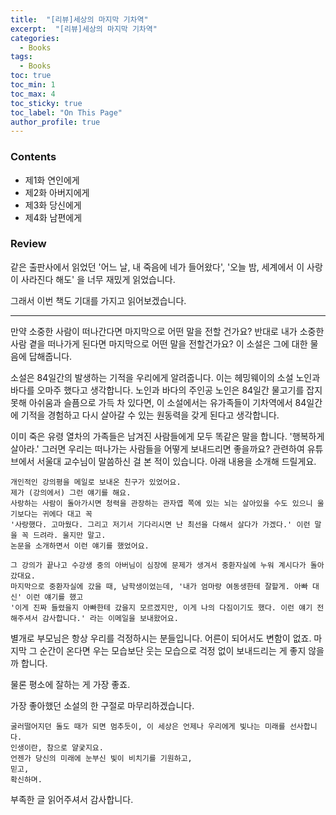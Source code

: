 ```yaml
---
title:  "[리뷰]세상의 마지막 기차역"
excerpt:  "[리뷰]세상의 마지막 기차역"
categories:
  - Books
tags:
  - Books
toc: true
toc_min: 1
toc_max: 4
toc_sticky: true
toc_label: "On This Page"
author_profile: true
---
```


### Contents

* 제1화 연인에게
* 제2화 아버지에게
* 제3화 당신에게
* 제4화 남편에게

### Review

같은 출판사에서 읽었던 '어느 날, 내 죽음에 네가 들어왔다', '오늘 밤, 세계에서 이 사랑이 사라진다 해도' 을 너무 재밌게 읽었습니다.

그래서 이번 책도 기대를 가지고 읽어보겠습니다.

---

만약 소중한 사람이 떠나간다면 마지막으로 어떤 말을 전할 건가요? 반대로 내가 소중한 사람 곁을 떠나가게 된다면 마지막으로 어떤 말을 전할건가요? 이 소설은 그에 대한 물음에 답해줍니다.

소설은 84일간의 발생하는 기적을 우리에게 알려줍니다. 이는 헤밍웨이의 소설 노인과 바다를 오마주 했다고 생각합니다. 노인과 바다의 주인공 노인은 84일간 물고기를 잡지 못해 아쉬움과 슬픔으로 가득 차 있다면, 이 소설에서는 유가족들이 기차역에서 84일간에 기적을 경험하고 다시 살아갈 수 있는 원동력을 갖게 된다고 생각합니다.

이미 죽은 유령 열차의 가족들은 남겨진 사람들에게 모두 똑같은 말을 합니다. '행복하게 살아라.' 그러면 우리는 떠나가는 사람들을 어떻게 보내드리면 좋을까요? 관련하여 유튜브에서 서울대 교수님이 말씀하신 걸 본 적이 있습니다. 아래 내용을 소개해 드릴게요.

```
개인적인 강의평을 메일로 보내온 친구가 있었어요.
제가 (강의에서) 그런 얘기를 해요.
사랑하는 사람이 돌아가시면 청력을 관장하는 관자엽 쪽에 있는 뇌는 살아있을 수도 있으니 울기보다는 귀에다 대고 꼭
'사랑했다. 고마웠다. 그리고 저기서 기다리시면 난 최선을 다해서 살다가 가겠다.' 이런 말을 꼭 드려라. 울지만 말고.
논문을 소개하면서 이런 얘기를 했었어요.

그 강의가 끝나고 수강생 중의 아버님이 심장에 문제가 생겨서 중환자실에 누워 계시다가 돌아갔대요.
마지막으로 중환자실에 갔을 때, 남학생이었는데, '내가 엄마랑 여동생한테 잘할게. 아빠 대신' 이런 얘기를 했고
'이게 진짜 들렸을지 아빠한테 갔을지 모르겠지만, 이게 나의 다짐이기도 했다. 이런 얘기 전해주셔서 감사합니다.' 라는 이메일을 보내왔어요.
```

별개로 부모님은 항상 우리를 걱정하시는 분들입니다. 어른이 되어서도 변함이 없죠. 마지막 그 순간이 온다면 우는 모습보단 웃는 모습으로 걱정 없이 보내드리는 게 좋지 않을까 합니다.

물론 평소에 잘하는 게 가장 좋죠.

가장 좋아했던 소설의 한 구절로 마무리하겠습니다.

```
굴러떨어지던 돌도 때가 되면 멈추듯이, 이 세상은 언제나 우리에게 빛나는 미래를 선사합니다.
인생이란, 참으로 얄궂지요.
언젠가 당신의 미래에 눈부신 빛이 비치기를 기원하고,
믿고,
확신하며.
```

부족한 글 읽어주셔서 감사합니다.